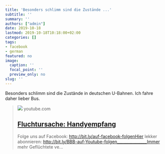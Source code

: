 ```yaml
---
title: 'Besonders schlimm sind die Zustände ...'
subtitle: ''
summary: ''
authors: ["admin"]
date: 2019-10-18
lastmod: 2019-10-18T10:18:00+02:00
categories: []
tags:
- facebook
- german
featured: no
image:
  caption: ''
  focal_point: ''
  preview_only: no
slug: ''
---
```

Besonders schlimm sind die Zustände in deutschen U-Bahnen. Ich fahre daher lieber Bus.
> [![](https://i.ytimg.com/vi/XooWvcDhnfc/maxresdefault.jpg)](https://www.youtube.com/watch?v=XooWvcDhnfc)
> youtube.com
> ## [Fluchtursache: Handyempfang](https://www.youtube.com/watch?v=XooWvcDhnfc)
>
>Folge uns auf Facebook: http://bit.ly/auf-facebook-folgenHier lekker abonnieren: http://bit.ly/BBB-auf-Youtube-folgen_______________Immer mehr Geflüchtete ve...


